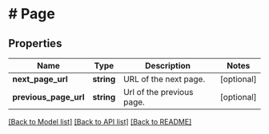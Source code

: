 # # Page

## Properties

Name | Type | Description | Notes
------------ | ------------- | ------------- | -------------
**next_page_url** | **string** | URL of the next page. | [optional]
**previous_page_url** | **string** | Url of the previous page. | [optional]

[[Back to Model list]](../../README.md#models) [[Back to API list]](../../README.md#endpoints) [[Back to README]](../../README.md)
